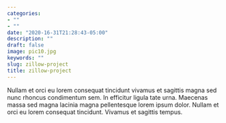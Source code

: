 ```yaml
---
categories:
- ""
- ""
date: "2020-16-31T21:28:43-05:00"
description: ""
draft: false
image: pic10.jpg
keywords: ""
slug: zillow-project
title: zillow-project
---
```


Nullam et orci eu lorem consequat tincidunt vivamus et sagittis magna sed nunc rhoncus condimentum sem. In efficitur ligula tate urna. Maecenas massa sed magna lacinia magna pellentesque lorem ipsum dolor. Nullam et orci eu lorem consequat tincidunt. Vivamus et sagittis tempus.